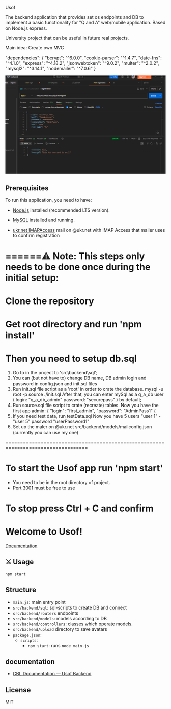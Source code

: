 Usof

The backend application that provides set os endpoints and DB to implement
a basic functionality for "Q and A" web/mobile application. Based on Node.js express.

University project that can be useful in future real projects.

Main idea: Create own MVC

"dependencies": {
    "bcrypt": "^6.0.0",
    "cookie-parser": "^1.4.7",
    "date-fns": "^4.1.0",
    "express": "^4.18.2",
    "jsonwebtoken": "^9.0.2",
    "multer": "^2.0.2",
    "mysql2": "^3.14.1",
    "nodemailer": "^7.0.6"
}

![img.png](img.png)


## Prerequisites

To run this application, you need to have:

- [Node.js](https://nodejs.org/) installed (recommended LTS version).
- [MySQL](https://dev.mysql.com/downloads/) installed and running.


- [ukr.net IMAPAccess](https://wiki.ukr.net/ManageIMAPAccess) mail on @ukr.net
                      with IMAP Access that mailer uses to confirm registration



# ======⚠️ Note: This steps only needs to be done once during the initial setup:

# Clone the repository
# Get root directory and run 'npm install'
# Then you need to setup db.sql

1. Go to in the project to 'src\backend\sql';
2. You can (but not have to) change DB name, DB admin login and password in config.json and init.sql files
3. Run init.sql file script as a 'root' in order to crate the database.
   mysql -u root -p
   source ./init.sql
   After that, you can enter mySql as a q_a_db user (
       login: "q_a_db_admin"
       password: "securepass"
   ) by default;
4. Run source.sql file script to crate (recreate) tables.
  Now you have the first app admin:
    {
    "login": "first_admin",
    "password": "AdminPass1"
    {
5. If you need test data, run testData.sql 
    Now you have 5 users "user 1" - "user 5" password "userPassword1"
6. Set up the maler on @ukr.net  src/backend/models/mailconfig.json 
   (currently you can use my one)


==================================================================================

# To start the Usof app run 'npm start'
* You need to be in the root directory of project.
* Port 3001 must be free to use
# To stop press Ctrl + C and confirm


# Welcome to Usof!


[Documentation](http://docs.colyseus.io/)

## :crossed_swords: Usage

```
npm start
```

## Structure

- `main.js`: main entry point
- `src/backend/sql`: sql-scripts to create DB and connect
- `src/backend/routers` endpoints
- `src/backend/models`: models according to DB
- `src/backend/controllers`: classes which operate models.
- `src/backend/upload` directory to save avatars
- `package.json`:
    - `scripts`:
        - `npm start`: runs `node main.js`


## documentation
- [CBL Documentation — Usof Backend](https://docs.google.com/document/d/11299pRS8oeeXVaiBzp1ODIhN6sMs0kLcdI0TM-iWbgw/edit?usp=sharing)

## License

MIT


